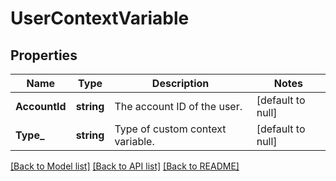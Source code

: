 # UserContextVariable

## Properties
Name | Type | Description | Notes
------------ | ------------- | ------------- | -------------
**AccountId** | **string** | The account ID of the user. | [default to null]
**Type_** | **string** | Type of custom context variable. | [default to null]

[[Back to Model list]](../README.md#documentation-for-models) [[Back to API list]](../README.md#documentation-for-api-endpoints) [[Back to README]](../README.md)

